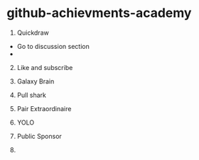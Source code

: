 # github-achievments-academy

1) Quickdraw

- Go to discussion section
- 

2) Like and subscribe

3) Galaxy Brain

4) Pull shark

5) Pair Extraordinaire

6) YOLO

7) Public Sponsor

8) 
